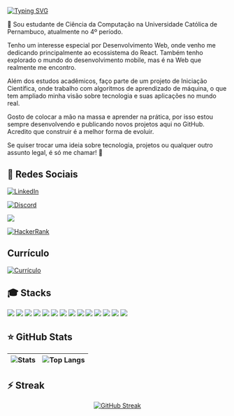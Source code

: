 [![Typing SVG](https://readme-typing-svg.demolab.com?font=Fira+Code&pause=1000&color=F7F7F7&repeat=false&width=435&lines=Ol%C3%A1!+Meu+nome+é+Lucas+Vinícius+)](https://git.io/typing-svg)

👋 Sou estudante de Ciência da Computação na Universidade Católica de Pernambuco, atualmente no 4º período.

Tenho um interesse especial por Desenvolvimento Web, onde venho me dedicando principalmente ao ecossistema do React. Também tenho explorado o mundo do desenvolvimento mobile, mas é na Web que realmente me encontro.

Além dos estudos acadêmicos, faço parte de um projeto de Iniciação Científica, onde trabalho com algoritmos de aprendizado de máquina, o que tem ampliado minha visão sobre tecnologia e suas aplicações no mundo real.

Gosto de colocar a mão na massa e aprender na prática, por isso estou sempre desenvolvendo e publicando novos projetos aqui no GitHub. Acredito que construir é a melhor forma de evoluir.

Se quiser trocar uma ideia sobre tecnologia, projetos ou qualquer outro assunto legal, é só me chamar! 🚀
## 🔗 Redes Sociais

[![LinkedIn](https://img.shields.io/badge/linkedin-%230077B5.svg?style=for-the-badge&logo=linkedin&logoColor=white)](https://www.linkedin.com/in/lucasvinini)

[![Discord](https://img.shields.io/badge/lucasvinini-%235865F2.svg?style=for-the-badge&logo=discord&logoColor=white)]()

[![](https://img.shields.io/badge/Gmail-EA4335.svg?style=for-the-badge&logo=Gmail&logoColor=white)](mailto:highdevlucas@gmail.com?subject=Contato%20via%20GitHub&body=Olá%20Lucas%2C%20vi%20seu%20projeto%20no%20GitHub...)

[![HackerRank](https://img.shields.io/badge/HackerRank-00EA64.svg?style=for-the-badge&logo=HackerRank&logoColor=white)](https://www.hackerrank.com/profile/vinicioslucas37)

## Currículo
[![Currículo](https://img.shields.io/badge/CV-PDF-red?style=for-the-badge&logo=adobeacrobatreader&logoColor=white)](https://drive.google.com/file/d/19MeiPGk_sCv_S3S35SWMwtYSZpxGiyK1/view?usp=sharing)

## 🎓 Stacks 
![](https://img.shields.io/badge/C-00599C.svg?style=for-the-badge&logo=C++&logoColor=white)
![](https://img.shields.io/badge/JavaScript-F7DF1E.svg?style=for-the-badge&logo=JavaScript&logoColor=black)
![](https://img.shields.io/badge/CSS-663399.svg?style=for-the-badge&logo=CSS&logoColor=white)
![](https://img.shields.io/badge/Tailwind%20CSS-06B6D4.svg?style=for-the-badge&logo=Tailwind-CSS&logoColor=white)
![](https://img.shields.io/badge/Python-3776AB.svg?style=for-the-badge&logo=Python&logoColor=white)
![](https://img.shields.io/badge/React-61DAFB.svg?style=for-the-badge&logo=React&logoColor=black)
![](https://img.shields.io/badge/MySQL-4479A1.svg?style=for-the-badge&logo=MySQL&logoColor=white)
![](https://img.shields.io/badge/Vercel-000000.svg?style=for-the-badge&logo=Vercel&logoColor=white)
![](https://img.shields.io/badge/HTML5-E34F26.svg?style=for-the-badge&logo=HTML5&logoColor=white)
![](https://img.shields.io/badge/Axios-5A29E4.svg?style=for-the-badge&logo=Axios&logoColor=white)
![](https://img.shields.io/badge/PyTorch-EE4C2C.svg?style=for-the-badge&logo=PyTorch&logoColor=white)
![](https://img.shields.io/badge/Django-092E20.svg?style=for-the-badge&logo=Django&logoColor=white)
![](https://img.shields.io/badge/figma-%23F24E1E.svg?style=for-the-badge&logo=figma&logoColor=white)
![](https://img.shields.io/badge/Vite-646CFF.svg?style=for-the-badge&logo=Vite&logoColor=white)

## ⭐ GitHub Stats

| ![Stats](https://github-readme-stats.vercel.app/api?username=Lucavinini&show_icons=true&theme=dark&count_private=true&locale=pt-br) | ![Top Langs](https://github-readme-stats.vercel.app/api/top-langs/?username=Lucavinini&hide_progress=true&theme=dark&locale=pt-br) |
|---|---|
## ⚡ Streak

<div align="center">

[![GitHub Streak](https://streak-stats.demolab.com?user=Lucavinini&theme=dark&hide_border=false&locale=pt_BR&short_numbers=false)](https://git.io/streak-stats)

</div>

